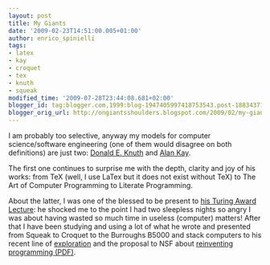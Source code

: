 ```yaml
---
layout: post
title: My Giants
date: '2009-02-23T14:51:00.005+01:00'
author: enrico_spinielli
tags:
- latex
- kay
- croquet
- tex
- knuth
- squeak
modified_time: '2009-07-28T23:44:08.681+02:00'
blogger_id: tag:blogger.com,1999:blog-1947405997418753543.post-1883437193742052867
blogger_orig_url: http://ongiantsshoulders.blogspot.com/2009/02/my-giants.html
---
```


I am probably too selective, anyway my models for computer science/software engineering (one of them would disagree on both definitions) are just two: [Donald E. Knuth](http://www-cs-faculty.stanford.edu/~uno/) and [Alan Kay](http://www.vpri.org/html/people/founders.htm).

The first one continues to surprise me with the depth, clarity and joy of his works: from TeX (well, I use LaTex but it does not exist without TeX) to The Art of Computer Programming to Literate Programming.

About the latter, I was one of the blessed to be present to [his Turing Award Lecture](http://awards.acm.org/citation.cfm?id=3972189&amp;srt=year&amp;year=2003&amp;aw=140&amp;ao=AMTURING): he shocked me to the point I had two sleepless nights so angry I was about having wasted so much time in useless (computer) matters! After that I have been studying and using a lot of what he wrote and presented from Squeak to Croquet to the Burroughs B5000 and stack computers to his recent line of [exploration](http://www.vpri.org/html/work/ifnct.htm) and the proposal to NSF about [reinventing programming (PDF)](http://www.vpri.org/pdf/rn2006002_nsfprop.pdf).